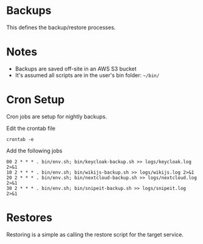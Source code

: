 # Backups
This defines the backup/restore processes.

# Notes
 * Backups are saved off-site in an AWS S3 bucket
 * It's assumed all scripts are in the user's bin folder: ```~/bin/```

# Cron Setup
Cron jobs are setup for nightly backups.

Edit the crontab file
```
crontab -e
```

Add the following jobs
```
00 2 * * * . bin/env.sh; bin/keycloak-backup.sh >> logs/keycloak.log 2>&1
10 2 * * * . bin/env.sh; bin/wikijs-backup.sh >> logs/wikijs.log 2>&1
20 2 * * * . bin/env.sh; bin/nextcloud-backup.sh >> logs/nextcloud.log 2>&1
30 2 * * * . bin/env.sh; bin/snipeit-backup.sh >> logs/snipeit.log 2>&1
```

# Restores
Restoring is a simple as calling the restore script for the target service.
